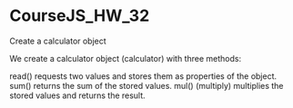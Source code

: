 # CourseJS_HW_32
Create a calculator object

We create a calculator object (calculator) with three methods:

read() requests two values ​​and stores them as properties of the object.
sum() returns the sum of the stored values.
mul() (multiply) multiplies the stored values ​​and returns the result.
